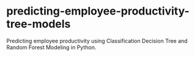 # predicting-employee-productivity-tree-models
Predicting employee productivity using Classification Decision Tree and Random Forest Modeling in Python.
